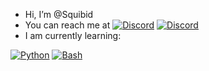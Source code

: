 - Hi, I’m @Squibid
- You can reach me at <a href="https://discord.com"><img src="https://img.shields.io/badge/Squibid4756-404eed?style=flat&logo=discord&logoColor=white" alt="Discord" /></a> <a href="https://revolt.chat"><img src="https://img.shields.io/badge/@Squibid-ff4654?style=flat&logo=revolt.chat&logoColor=white" alt="Discord" /></a>
- I am currently learning:

<a href="https://www.python.org/"><img src="https://img.shields.io/badge/Python-37709f?style=for-the-badge&logo=python&logoColor=white" alt="Python" /></a> <a href="https://www.gnu.org/software/bash/"><img src="https://img.shields.io/badge/Bash-3D4648?style=for-the-badge&logo=gnu-bash&logoColor=white" alt="Bash" /></a>
